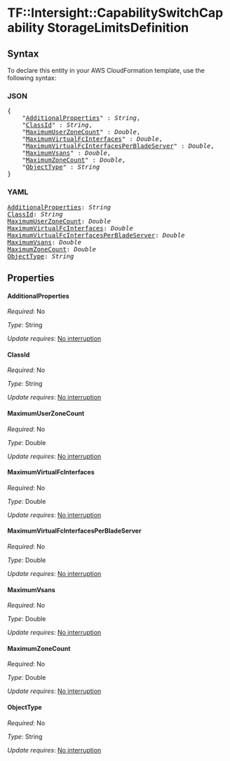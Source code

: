 # TF::Intersight::CapabilitySwitchCapability StorageLimitsDefinition

## Syntax

To declare this entity in your AWS CloudFormation template, use the following syntax:

### JSON

<pre>
{
    "<a href="#additionalproperties" title="AdditionalProperties">AdditionalProperties</a>" : <i>String</i>,
    "<a href="#classid" title="ClassId">ClassId</a>" : <i>String</i>,
    "<a href="#maximumuserzonecount" title="MaximumUserZoneCount">MaximumUserZoneCount</a>" : <i>Double</i>,
    "<a href="#maximumvirtualfcinterfaces" title="MaximumVirtualFcInterfaces">MaximumVirtualFcInterfaces</a>" : <i>Double</i>,
    "<a href="#maximumvirtualfcinterfacesperbladeserver" title="MaximumVirtualFcInterfacesPerBladeServer">MaximumVirtualFcInterfacesPerBladeServer</a>" : <i>Double</i>,
    "<a href="#maximumvsans" title="MaximumVsans">MaximumVsans</a>" : <i>Double</i>,
    "<a href="#maximumzonecount" title="MaximumZoneCount">MaximumZoneCount</a>" : <i>Double</i>,
    "<a href="#objecttype" title="ObjectType">ObjectType</a>" : <i>String</i>
}
</pre>

### YAML

<pre>
<a href="#additionalproperties" title="AdditionalProperties">AdditionalProperties</a>: <i>String</i>
<a href="#classid" title="ClassId">ClassId</a>: <i>String</i>
<a href="#maximumuserzonecount" title="MaximumUserZoneCount">MaximumUserZoneCount</a>: <i>Double</i>
<a href="#maximumvirtualfcinterfaces" title="MaximumVirtualFcInterfaces">MaximumVirtualFcInterfaces</a>: <i>Double</i>
<a href="#maximumvirtualfcinterfacesperbladeserver" title="MaximumVirtualFcInterfacesPerBladeServer">MaximumVirtualFcInterfacesPerBladeServer</a>: <i>Double</i>
<a href="#maximumvsans" title="MaximumVsans">MaximumVsans</a>: <i>Double</i>
<a href="#maximumzonecount" title="MaximumZoneCount">MaximumZoneCount</a>: <i>Double</i>
<a href="#objecttype" title="ObjectType">ObjectType</a>: <i>String</i>
</pre>

## Properties

#### AdditionalProperties

_Required_: No

_Type_: String

_Update requires_: [No interruption](https://docs.aws.amazon.com/AWSCloudFormation/latest/UserGuide/using-cfn-updating-stacks-update-behaviors.html#update-no-interrupt)

#### ClassId

_Required_: No

_Type_: String

_Update requires_: [No interruption](https://docs.aws.amazon.com/AWSCloudFormation/latest/UserGuide/using-cfn-updating-stacks-update-behaviors.html#update-no-interrupt)

#### MaximumUserZoneCount

_Required_: No

_Type_: Double

_Update requires_: [No interruption](https://docs.aws.amazon.com/AWSCloudFormation/latest/UserGuide/using-cfn-updating-stacks-update-behaviors.html#update-no-interrupt)

#### MaximumVirtualFcInterfaces

_Required_: No

_Type_: Double

_Update requires_: [No interruption](https://docs.aws.amazon.com/AWSCloudFormation/latest/UserGuide/using-cfn-updating-stacks-update-behaviors.html#update-no-interrupt)

#### MaximumVirtualFcInterfacesPerBladeServer

_Required_: No

_Type_: Double

_Update requires_: [No interruption](https://docs.aws.amazon.com/AWSCloudFormation/latest/UserGuide/using-cfn-updating-stacks-update-behaviors.html#update-no-interrupt)

#### MaximumVsans

_Required_: No

_Type_: Double

_Update requires_: [No interruption](https://docs.aws.amazon.com/AWSCloudFormation/latest/UserGuide/using-cfn-updating-stacks-update-behaviors.html#update-no-interrupt)

#### MaximumZoneCount

_Required_: No

_Type_: Double

_Update requires_: [No interruption](https://docs.aws.amazon.com/AWSCloudFormation/latest/UserGuide/using-cfn-updating-stacks-update-behaviors.html#update-no-interrupt)

#### ObjectType

_Required_: No

_Type_: String

_Update requires_: [No interruption](https://docs.aws.amazon.com/AWSCloudFormation/latest/UserGuide/using-cfn-updating-stacks-update-behaviors.html#update-no-interrupt)

